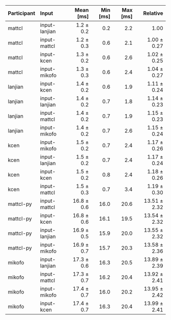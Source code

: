 | Participant | Input | Mean [ms] | Min [ms] | Max [ms] | Relative |
|:---|:---|---:|---:|---:|---:|
| mattcl | input-lanjian | 1.2 ± 0.2 | 0.2 | 2.2 | 1.00 |
| mattcl | input-mattcl | 1.2 ± 0.3 | 0.6 | 2.1 | 1.00 ± 0.27 |
| mattcl | input-kcen | 1.3 ± 0.2 | 0.6 | 2.6 | 1.02 ± 0.25 |
| mattcl | input-mikofo | 1.3 ± 0.3 | 0.6 | 2.4 | 1.04 ± 0.27 |
| lanjian | input-kcen | 1.4 ± 0.2 | 0.6 | 1.9 | 1.11 ± 0.24 |
| lanjian | input-lanjian | 1.4 ± 0.2 | 0.7 | 1.8 | 1.14 ± 0.23 |
| lanjian | input-mattcl | 1.4 ± 0.2 | 0.7 | 1.9 | 1.15 ± 0.23 |
| lanjian | input-mikofo | 1.4 ± 0.2 | 0.7 | 2.6 | 1.15 ± 0.24 |
| kcen | input-mikofo | 1.5 ± 0.2 | 0.7 | 2.4 | 1.17 ± 0.26 |
| kcen | input-lanjian | 1.5 ± 0.2 | 0.7 | 2.4 | 1.17 ± 0.24 |
| kcen | input-kcen | 1.5 ± 0.2 | 0.8 | 2.4 | 1.18 ± 0.26 |
| kcen | input-mattcl | 1.5 ± 0.3 | 0.7 | 3.4 | 1.19 ± 0.30 |
| mattcl-py | input-mattcl | 16.8 ± 0.6 | 16.0 | 20.6 | 13.51 ± 2.32 |
| mattcl-py | input-kcen | 16.8 ± 0.6 | 16.1 | 19.5 | 13.54 ± 2.32 |
| mattcl-py | input-lanjian | 16.9 ± 0.5 | 15.9 | 20.0 | 13.55 ± 2.32 |
| mattcl-py | input-mikofo | 16.9 ± 0.7 | 15.7 | 20.3 | 13.58 ± 2.36 |
| mikofo | input-lanjian | 17.3 ± 0.6 | 16.3 | 20.5 | 13.89 ± 2.39 |
| mikofo | input-mattcl | 17.3 ± 0.7 | 16.2 | 20.4 | 13.92 ± 2.41 |
| mikofo | input-mikofo | 17.4 ± 0.7 | 16.0 | 20.2 | 13.95 ± 2.42 |
| mikofo | input-kcen | 17.4 ± 0.7 | 16.3 | 20.4 | 13.99 ± 2.41 |
